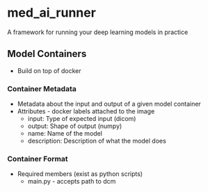 # med_ai_runner
A framework for running your deep learning models in practice

## Model Containers
- Build on top of docker

### Container Metadata
- Metadata about the input and output of a given model container
- Attributes - docker labels attached to the image
  - input: Type of expected input (dicom)
  - output: Shape of output (numpy)
  - name: Name of the model
  - description: Description of what the model does
  
### Container Format
- Required members (exist as python scripts)
  - main.py - accepts path to dcm
